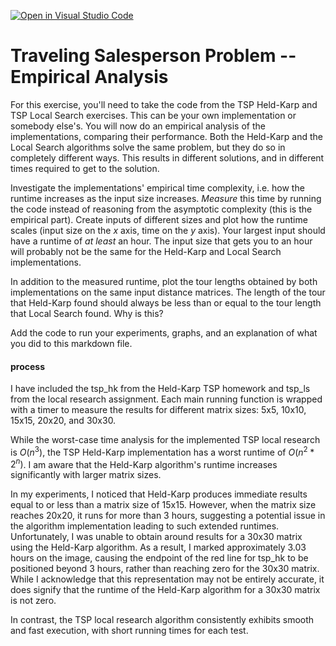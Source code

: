 [![Open in Visual Studio Code](https://classroom.github.com/assets/open-in-vscode-718a45dd9cf7e7f842a935f5ebbe5719a5e09af4491e668f4dbf3b35d5cca122.svg)](https://classroom.github.com/online_ide?assignment_repo_id=12894736&assignment_repo_type=AssignmentRepo)
# Traveling Salesperson Problem -- Empirical Analysis

For this exercise, you'll need to take the code from the TSP Held-Karp and TSP
Local Search exercises. This can be your own implementation or somebody else's.
You will now do an empirical analysis of the implementations, comparing their
performance. Both the Held-Karp and the Local Search algorithms solve the same
problem, but they do so in completely different ways. This results in different
solutions, and in different times required to get to the solution.

Investigate the implementations' empirical time complexity, i.e. how the runtime
increases as the input size increases. *Measure* this time by running the code
instead of reasoning from the asymptotic complexity (this is the empirical
part). Create inputs of different sizes and plot how the runtime scales (input
size on the $x$ axis, time on the $y$ axis). Your largest input should have a
runtime of *at least* an hour. The input size that gets you to an hour will
probably not be the same for the Held-Karp and Local Search implementations.

In addition to the measured runtime, plot the tour lengths obtained by both
implementations on the same input distance matrices. The length of the tour that
Held-Karp found should always be less than or equal to the tour length that
Local Search found. Why is this?

Add the code to run your experiments, graphs, and an explanation of what you did
to this markdown file.

#### process
I have included the tsp_hk from the Held-Karp TSP homework and tsp_ls from the local research assignment. Each main running function is wrapped with a timer to measure the results for different matrix sizes: 5x5, 10x10, 15x15, 20x20, and 30x30.

While the worst-case time analysis for the implemented TSP local research is $O(n^3)$, the TSP Held-Karp implementation has a worst runtime of $O(n^2 * 2^n)$. I am aware that the Held-Karp algorithm's runtime increases significantly with larger matrix sizes. 

In my experiments, I noticed that Held-Karp produces immediate results equal to or less than a matrix size of 15x15. However, when the matrix size reaches 20x20, it runs for more than 3 hours, suggesting a potential issue in the algorithm implementation leading to such extended runtimes. Unfortunately, I was unable to obtain around results for a 30x30 matrix using the Held-Karp algorithm. As a result, I marked approximately 3.03 hours on the image, causing the endpoint of the red line for tsp_hk to be positioned beyond 3 hours, rather than reaching zero for the 30x30 matrix. While I acknowledge that this representation may not be entirely accurate, it does signify that the runtime of the Held-Karp algorithm for a 30x30 matrix is not zero.

In contrast, the TSP local research algorithm consistently exhibits smooth and fast execution, with short running times for each test.


